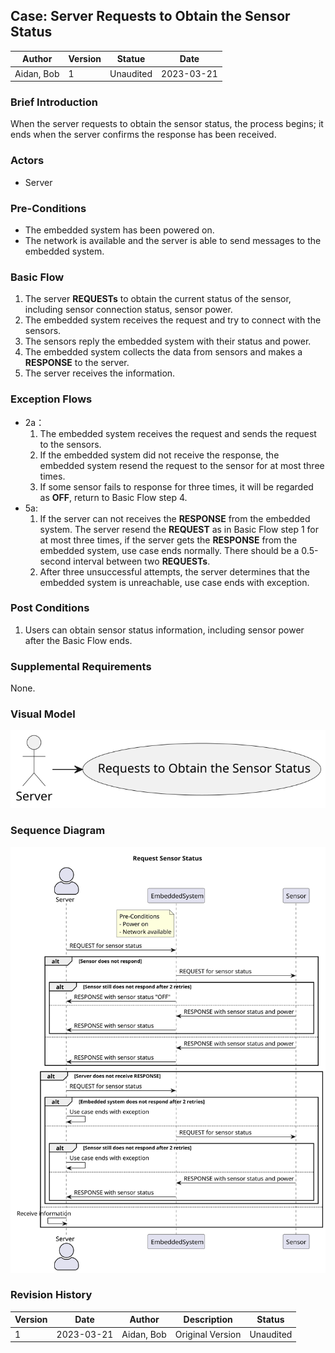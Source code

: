 

## Case: Server Requests to Obtain the Sensor Status

| Author     | Version | Statue    | Date       |
| ---------- | ------- | --------- | ---------- |
| Aidan, Bob | 1       | Unaudited | 2023-03-21 |

### Brief Introduction

When the server requests to obtain the sensor status, the process begins; it ends when the server confirms the response has been received.

### Actors

- Server

### Pre-Conditions

- The embedded system has been powered on.
- The network is available and the server is able to send messages to the embedded system.

### Basic Flow

1. The server **REQUESTs** to obtain the current status of the sensor, including sensor connection status, sensor power.
2. The embedded system receives the request and try to connect with the sensors.
2. The sensors reply the embedded system with their status and power.
2. The embedded system collects the data from sensors and makes a **RESPONSE** to the server.
3. The server receives the information.

### Exception Flows

- 2a：
  1. The embedded system receives the request and sends the request to the sensors.
  2. If the embedded system did not receive the response, the embedded system resend the request to the sensor for at most three times.
  2. If some sensor fails to response for three times, it will be regarded as **OFF**, return to Basic Flow step 4.
- 5a:
  1. If the server can not receives the **RESPONSE** from the embedded system. The server resend the **REQUEST** as in Basic Flow step 1 for at most three times, if the server gets the **RESPONSE** from the embedded system, use case ends normally. There should be a 0.5-second interval between two **REQUESTs**.
  2. After three unsuccessful attempts, the server determines that the embedded system is unreachable, use case ends with exception.

### Post Conditions

1. Users can obtain sensor status information, including sensor power after the Basic Flow ends.

### Supplemental Requirements

None.

### Visual Model

<img src="Server Requests Sensor Status.svg" style="zoom:150%;" />

### Sequence Diagram

<img src="RequestSensorStatus.svg" />

### Revision History

| Version | Date       | Author     | Description      | Status    |
| ------- | ---------- | ---------- | ---------------- | --------- |
| 1       | 2023-03-21 | Aidan, Bob | Original Version | Unaudited |

